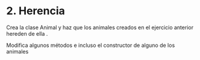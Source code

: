 # 2. Herencia
Crea la clase Animal y haz que los animales creados en el ejercicio anterior hereden de ella .

Modifica algunos métodos e incluso el constructor de alguno de los animales